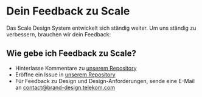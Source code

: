 # Dein Feedback zu Scale

Das Scale Design System entwickelt sich ständig weiter. Um uns ständig zu verbessern, brauchen wir dein Feedback:

## Wie gebe ich Feedback zu Scale?

- Hinterlasse Kommentare zu [unserem Repository](https://gitlab.com/scale-ds/scale-telekom)
- Eröffne ein Issue in [unserem Repository](https://gitlab.com/scale-ds/scale-telekom)
- Für Feedback zu Design und Design-Anforderungen, sende eine E-Mail an contact@brand-design.telekom.com
